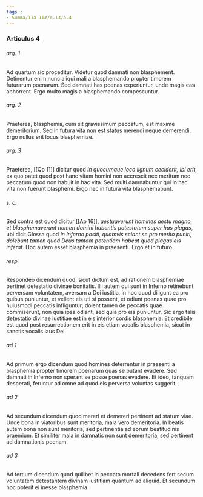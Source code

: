 ```yaml
---
tags : 
- Summa/IIa-IIæ/q.13/a.4
---
```


### Articulus 4

###### arg. 1
Ad quartum sic proceditur. Videtur quod damnati non blasphement. Detinentur enim nunc aliqui mali a blasphemando propter timorem futurarum poenarum. Sed damnati has poenas experiuntur, unde magis eas abhorrent. Ergo multo magis a blasphemando compescuntur.

###### arg. 2
Praeterea, blasphemia, cum sit gravissimum peccatum, est maxime demeritorium. Sed in futura vita non est status merendi neque demerendi. Ergo nullus erit locus blasphemiae.

###### arg. 3
Praeterea, [[Qo 11]] dicitur quod *in quocumque loco lignum ceciderit, ibi erit*, ex quo patet quod post hanc vitam homini non accrescit nec meritum nec peccatum quod non habuit in hac vita. Sed multi damnabuntur qui in hac vita non fuerunt blasphemi. Ergo nec in futura vita blasphemabunt.

###### s. c.
Sed contra est quod dicitur [[Ap 16]], *aestuaverunt homines aestu magno, et blasphemaverunt nomen domini habentis potestatem super has plagas*, ubi dicit Glossa quod *in Inferno positi, quamvis sciant se pro merito puniri, dolebunt tamen quod Deus tantam potentiam habeat quod plagas eis inferat*. Hoc autem esset blasphemia in praesenti. Ergo et in futuro.

###### resp.
Respondeo dicendum quod, sicut dictum est, ad rationem blasphemiae pertinet detestatio divinae bonitatis. Illi autem qui sunt in Inferno retinebunt perversam voluntatem, aversam a Dei iustitia, in hoc quod diligunt ea pro quibus puniuntur, et vellent eis uti si possent, et odiunt poenas quae pro huiusmodi peccatis infliguntur; dolent tamen de peccatis quae commiserunt, non quia ipsa odiant, sed quia pro eis puniuntur. Sic ergo talis detestatio divinae iustitiae est in eis interior cordis blasphemia. Et credibile est quod post resurrectionem erit in eis etiam vocalis blasphemia, sicut in sanctis vocalis laus Dei.

###### ad 1
Ad primum ergo dicendum quod homines deterrentur in praesenti a blasphemia propter timorem poenarum quas se putant evadere. Sed damnati in Inferno non sperant se posse poenas evadere. Et ideo, tanquam desperati, feruntur ad omne ad quod eis perversa voluntas suggerit.

###### ad 2
Ad secundum dicendum quod mereri et demereri pertinent ad statum viae. Unde bona in viatoribus sunt meritoria, mala vero demeritoria. In beatis autem bona non sunt meritoria, sed pertinentia ad eorum beatitudinis praemium. Et similiter mala in damnatis non sunt demeritoria, sed pertinent ad damnationis poenam.

###### ad 3
Ad tertium dicendum quod quilibet in peccato mortali decedens fert secum voluntatem detestantem divinam iustitiam quantum ad aliquid. Et secundum hoc poterit ei inesse blasphemia.


